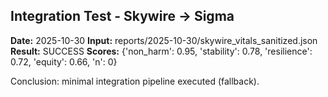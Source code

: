 ## Integration Test - Skywire → Sigma
**Date:** 2025-10-30
**Input:** reports/2025-10-30/skywire_vitals_sanitized.json
**Result:** SUCCESS
**Scores:** {'non_harm': 0.95, 'stability': 0.78, 'resilience': 0.72, 'equity': 0.66, 'n': 0}

Conclusion: minimal integration pipeline executed (fallback).